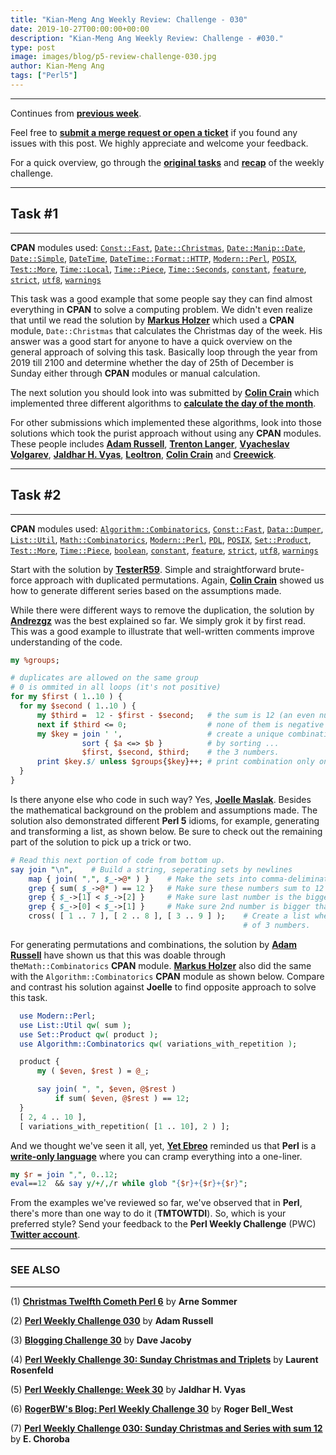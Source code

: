 ```yaml
---
title: "Kian-Meng Ang Weekly Review: Challenge - 030"
date: 2019-10-27T00:00:00+00:00
description: "Kian-Meng Ang Weekly Review: Challenge - #030."
type: post
image: images/blog/p5-review-challenge-030.jpg
author: Kian-Meng Ang
tags: ["Perl5"]
---
```

***
Continues from [**previous week**](/blog/review-challenge-029/).

Feel free to [**submit a merge request or open a ticket**](https://github.com/manwar/perlweeklychallenge) if you found any issues with this post. We highly appreciate and welcome your feedback.

For a quick overview, go through the [**original tasks**](/blog/perl-weekly-challenge-030/) and [**recap**](/blog/recap-challenge-030/) of the weekly challenge.


***
## Task #1
***

**CPAN** modules used: [`Const::Fast`](https://metacpan.org/pod/Const::Fast), [`Date::Christmas`](https://metacpan.org/pod/Date::Christmas), [`Date::Manip::Date`](https://metacpan.org/pod/Date::Manip::Date), [`Date::Simple`](https://metacpan.org/pod/Date::Simple), [`DateTime`](https://metacpan.org/pod/DateTime), [`DateTime::Format::HTTP`](https://metacpan.org/pod/DateTime::Format::HTTP), [`Modern::Perl`](https://metacpan.org/pod/Modern::Perl), [`POSIX`](https://metacpan.org/pod/POSIX), [`Test::More`](https://metacpan.org/pod/Test::More), [`Time::Local`](https://metacpan.org/pod/Time::Local), [`Time::Piece`](https://metacpan.org/pod/Time::Piece), [`Time::Seconds`](https://metacpan.org/pod/Time::Seconds), [`constant`](https://metacpan.org/pod/constant), [`feature`](https://metacpan.org/pod/feature), [`strict`](https://metacpan.org/pod/strict), [`utf8`](https://metacpan.org/pod/utf8), [`warnings`](https://metacpan.org/pod/warnings)

This task was a good example that some people say they can find almost everything in **CPAN** to solve a computing problem. We didn't even realize that until we read the solution by [**Markus Holzer**](https://github.com/manwar/perlweeklychallenge-club/blob/master/challenge-030/markus-holzer/perl5/ch-1.pl) which used a **CPAN** module, `Date::Christmas` that calculates the Christmas day of the week. His answer was a good start for anyone to have a quick overview on the general approach of solving this task. Basically loop through the year from 2019 till 2100 and determine whether the day of 25th of December is Sunday either through **CPAN** modules or manual calculation.

The next solution you should look into was submitted by [**Colin Crain**](https://github.com/manwar/perlweeklychallenge-club/blob/master/challenge-030/colin-crain/perl5/ch-1.pl) which implemented three different algorithms to [**calculate the day of the month**](https://en.wikipedia.org/wiki/Determination_of_the_day_of_the_week).

For other submissions which implemented these algorithms, look into those solutions which took the purist approach without using any **CPAN** modules. These people includes [**Adam Russell**](https://github.com/manwar/perlweeklychallenge-club/blob/master/challenge-030/adam-russell/perl5/ch-1.pl), [**Trenton Langer**](https://github.com/manwar/perlweeklychallenge-club/blob/master/challenge-030/trenton-langer/perl5/ch-1.pl), [**Vyacheslav Volgarev**](https://github.com/manwar/perlweeklychallenge-club/blob/master/challenge-030/vyacheslav-volgarev/perl5/ch-1.pl), [**Jaldhar H. Vyas**](https://github.com/manwar/perlweeklychallenge-club/blob/master/challenge-030/jaldhar-h-vyas/perl5/ch-1.pl), [**Leoltron**](https://github.com/manwar/perlweeklychallenge-club/blob/master/challenge-030/Leoltron/perl5/ch-1.pl), [**Colin Crain**](https://github.com/manwar/perlweeklychallenge-club/blob/master/challenge-030/colin-crain/perl5/ch-1.pl) and [**Creewick**](https://github.com/manwar/perlweeklychallenge-club/blob/master/challenge-030/creewick/perl5/ch-1.pl).

***
## Task #2
***

**CPAN** modules used: [`Algorithm::Combinatorics`](https://metacpan.org/pod/Algorithm::Combinatorics), [`Const::Fast`](https://metacpan.org/pod/Const::Fast), [`Data::Dumper`](https://metacpan.org/pod/Data::Dumper), [`List::Util`](https://metacpan.org/pod/List::Util), [`Math::Combinatorics`](https://metacpan.org/pod/Math::Combinatorics), [`Modern::Perl`](https://metacpan.org/pod/Modern::Perl), [`PDL`](https://metacpan.org/pod/PDL), [`POSIX`](https://metacpan.org/pod/POSIX), [`Set::Product`](https://metacpan.org/pod/Set::Product), [`Test::More`](https://metacpan.org/pod/Test::More), [`Time::Piece`](https://metacpan.org/pod/Time::Piece), [`boolean`](https://metacpan.org/pod/boolean), [`constant`](https://metacpan.org/pod/constant), [`feature`](https://metacpan.org/pod/feature), [`strict`](https://metacpan.org/pod/strict), [`utf8`](https://metacpan.org/pod/utf8), [`warnings`](https://metacpan.org/pod/warnings)


Start with the solution by [**TesterR59**](https://github.com/manwar/perlweeklychallenge-club/blob/master/challenge-030/testerR59/perl5/ch-2.pl). Simple and straightforward brute-force approach with duplicated permutations. Again, [**Colin Crain**](https://github.com/manwar/perlweeklychallenge-club/blob/master/challenge-030/colin-crain/perl5/ch-2.pl) showed us how to generate different series based on the assumptions made.

While there were different ways to remove the duplication, the solution by [**Andrezgz**](https://github.com/manwar/perlweeklychallenge-club/blob/master/challenge-030/andrezgz/perl5/ch-2.pl) was the best explained so far. We simply grok it by first read. This was a good example to illustrate that well-written comments improve understanding of the code.

```perl
my %groups;

# duplicates are allowed on the same group
# 0 is ommited in all loops (it's not positive)
for my $first ( 1..10 ) {
  for my $second ( 1..10 ) {
      my $third =  12 - $first - $second;   # the sum is 12 (an even number) so one of them is even
      next if $third <= 0;                  # none of them is negative
      my $key = join ' ',                   # create a unique combination ...
                sort { $a <=> $b }          # by sorting ...
                $first, $second, $third;    # the 3 numbers.
      print $key.$/ unless $groups{$key}++; # print combination only once.
  }
}
```

Is there anyone else who code in such way? Yes, [**Joelle Maslak**](https://github.com/manwar/perlweeklychallenge-club/blob/master/challenge-030/joelle-maslak/perl5/ch-2.pl). Besides the mathematical background on the problem and assumptions made. The solution also demonstrated different **Perl 5** idioms, for example, generating and transforming a list, as shown below. Be sure to check out the remaining part of the solution to pick up a trick or two.

```perl
# Read this next portion of code from bottom up.
say join "\n",    # Build a string, seperating sets by newlines
    map { join( ",", $_->@* ) }    # Make the sets into comma-deliminated strings
    grep { sum( $_->@* ) == 12 }   # Make sure these numbers sum to 12
    grep { $_->[1] < $_->[2] }     # Make sure last number is the biggest
    grep { $_->[0] < $_->[1] }     # Make sure 2nd number is bigger than 1st
    cross( [ 1 .. 7 ], [ 2 .. 8 ], [ 3 .. 9 ] );    # Create a list where each element is a list
                                                    # of 3 numbers.
```

For generating permutations and combinations, the solution by [**Adam Russell**](https://github.com/manwar/perlweeklychallenge-club/blob/master/challenge-030/adam-russell/perl5/ch-2.pl) have shown us that this was doable through the`Math::Combinatorics` **CPAN** module. [**Markus Holzer**](https://github.com/manwar/perlweeklychallenge-club/blob/master/challenge-030/markus-holzer/perl5/ch-2.pl) also did the same with the `Algorithm::Combinatorics` **CPAN** module as shown below. Compare and contrast his solution against **Joelle** to find opposite approach to solve this task.

```perl
  use Modern::Perl;
  use List::Util qw( sum );
  use Set::Product qw( product );
  use Algorithm::Combinatorics qw( variations_with_repetition );

  product {
      my ( $even, $rest ) = @_;

      say join( ", ", $even, @$rest )
          if sum( $even, @$rest ) == 12;
  }
  [ 2, 4 .. 10 ],
  [ variations_with_repetition( [1 .. 10], 2 ) ];
```

And we thought we've seen it all, yet, [**Yet Ebreo**](https://github.com/manwar/perlweeklychallenge-club/blob/master/challenge-030/yet-ebreo/perl5/ch-2.pl) reminded us that **Perl** is a [**write-only language**](https://en.wikipedia.org/wiki/Write-only_language) where you can cramp everything into a one-liner.

```perl
my $r = join ",", 0..12;
eval==12  && say y/+/,/r while glob "{$r}+{$r}+{$r}";
```

From the examples we've reviewed so far, we've observed that in **Perl**, there's more than one way to do it (**TMTOWTDI**). So, which is your preferred style? Send your feedback to the **Perl Weekly Challenge** (PWC) [**Twitter account**](https://twitter.com/perlwchallenge).

***
### SEE ALSO
***

(1) [**Christmas Twelfth Cometh Perl 6**](https://perl6.eu/xmas-12.html) by **Arne Sommer**

(2) [**Perl Weekly Challenge 030**](https://adamcrussell.livejournal.com/10331.html) by **Adam Russell**

(3) [**Blogging Challenge 30**](https://jacoby.github.io/2019/10/15/blogging-challenge-30.html) by **Dave Jacoby**

(4) [**Perl Weekly Challenge 30: Sunday Christmas and Triplets**](http://blogs.perl.org/users/laurent_r/2019/10/perl-weekly-challenge-30-sunday-christmas-and-triplets.html) by **Laurent Rosenfeld**

(5) [**Perl Weekly Challenge: Week 30**](https://www.braincells.com/perl/2019/10/perl_weekly_challenge_week_30.html) by **Jaldhar H. Vyas**

(6) [**RogerBW's Blog: Perl Weekly Challenge 30**](https://blog.firedrake.org/archive/2019/10/Perl_Weekly_Challenge_30.html) by **Roger Bell_West**

(7) [**Perl Weekly Challenge 030: Sunday Christmas and Series with sum 12**](http://blogs.perl.org/users/e_choroba/2019/10/perl-weekly-challenge-030-sunday-christmas-and-series-with-sum-12.html) by **E. Choroba**

